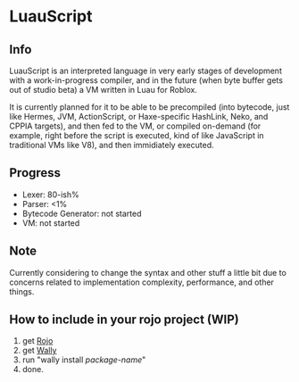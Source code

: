 # LuauScript

## Info

LuauScript is an interpreted language in very early stages of development with a work-in-progress compiler, and in the future (when byte buffer gets out of studio beta) a VM written in Luau for Roblox.

It is currently planned for it to be able to be precompiled (into bytecode, just like Hermes, JVM, ActionScript, or Haxe-specific HashLink, Neko, and CPPIA targets), and then fed to the VM, or compiled on-demand (for example, right before the script is executed, kind of like JavaScript in traditional VMs like V8), and then immidiately executed.

## Progress

- Lexer: 80-ish%
- Parser: <1%
- Bytecode Generator: not started
- VM: not started

## Note

Currently considering to change the syntax and other stuff a little bit due to concerns related to implementation complexity, performance, and other things.

## How to include in your rojo project (WIP)

1. get [Rojo](https://rojo.space)
2. get [Wally](https://wally.run)
3. run "wally install *package-name*"
4. done.
